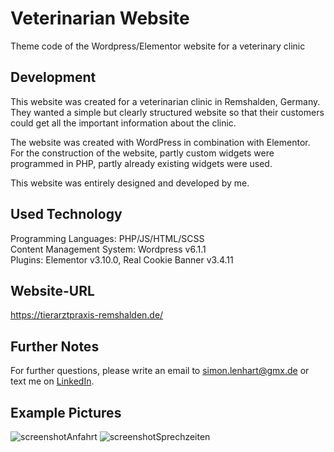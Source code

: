 # Veterinarian Website
Theme code of the Wordpress/Elementor website for a veterinary clinic

## Development
This website was created for a veterinarian clinic in Remshalden, Germany.<br>
They wanted a simple but clearly structured website so that their customers could get all the important information about the clinic.<br>

The website was created with WordPress in combination with Elementor. For the construction of the website, partly custom widgets were programmed in PHP, partly already existing widgets were used. <br>

This website was entirely designed and developed by me. <br>

## Used Technology
Programming Languages: PHP/JS/HTML/SCSS  <br />
Content Management System: Wordpress v6.1.1<br />
Plugins: Elementor v3.10.0, Real Cookie Banner v3.4.11

## Website-URL
https://tierarztpraxis-remshalden.de/

## Further Notes
For further questions, please write an email to simon.lenhart@gmx.de or text me on [LinkedIn](https://www.linkedin.com/in/simon-lenhart/). 

## Example Pictures 
![screenshotAnfahrt](https://user-images.githubusercontent.com/66257427/214604903-6dc0638c-5fd9-44f0-9fac-aa48a809e195.PNG)
![screenshotSprechzeiten](https://user-images.githubusercontent.com/66257427/214604907-0d26d4ec-88ea-4f26-bdac-d4b62a08aa3d.PNG)
